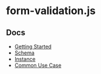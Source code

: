 # form-validation.js

## Docs

- [Getting Started](/docs/index.md)
- [Schema](/docs/schema.md)
- [Instance](/docs/instance.md)
- [Common Use Case](/docs/common-use-case.md)
